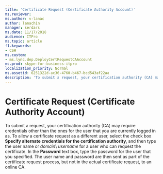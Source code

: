 ```yaml
---
title: 'Certificate Request (Certificate Authority Account)'
ms.reviewer: 
ms.author: v-lanac
author: lanachin
manager: serdars
ms.date: 11/17/2018
audience: ITPro
ms.topic: article
f1.keywords:
- CSH
ms.custom:
- ms.lync.dep.DeployCertRequestCAAccount
ms.prod: skype-for-business-itpro
localization_priority: Normal
ms.assetid: 6251322d-ac36-4760-b467-bcd543af22aa
description: 'To submit a request, your certification authority (CA) may require credentials other than the ones for the user that you are currently logged in as. To allow a certificate request as a different user, select the check box Specify alternate credentials for the certification authority, and then type the user name or domain\username for a user who can request the certificate. In the Password text box, type the password for the user that you specified. The user name and password are then sent as part of the certificate request process, but not in the actual certificate request, to an online CA.'
---
```


# Certificate Request (Certificate Authority Account)
 
To submit a request, your certification authority (CA) may require credentials other than the ones for the user that you are currently logged in as. To allow a certificate request as a different user, select the check box **Specify alternate credentials for the certification authority**, and then type the user name or  _domain_\ _username_ for a user who can request the certificate. In the **Password** text box, type the password for the user that you specified. The user name and password are then sent as part of the certificate request process, but not in the actual certificate request, to an online CA.
  

